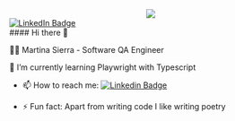 <div id="header" align="center">
  <img src="https://giphy.com/embed/HzPtbOKyBoBFsK4hyc width="100"/>
</div>
<div id="badges">
  <a href="https://www.linkedin.com/in/martina-sierra/">
    <img src="https://img.shields.io/badge/LinkedIn-blue?style=for-the-badge&logo=linkedin&logoColor=white" alt="LinkedIn Badge"/>
  </a>
</div>
#### Hi there 👋

👨‍💻 Martina Sierra - Software QA Engineer

 🌱 I’m currently learning Playwright with Typescript

- 📫 How to reach me: [![Linkedin Badge](https://img.shields.io/badge/-kakbar-blue?style=flat&logo=Linkedin&logoColor=white)]([(https://www.linkedin.com/in/martina-sierra/)])

- ⚡ Fun fact: Apart from writing code I like writing poetry

